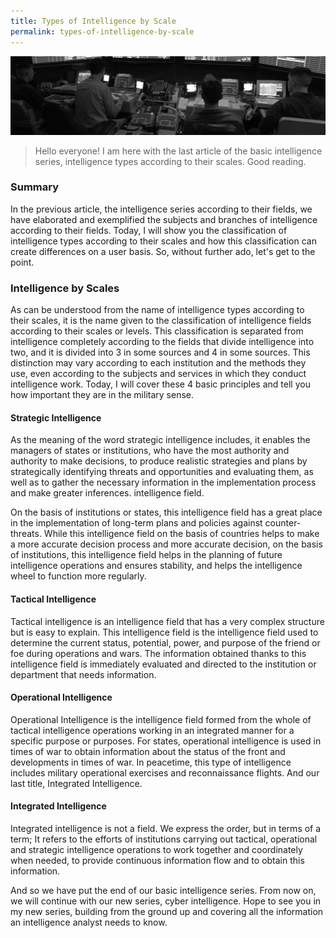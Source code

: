 ```yaml
---
title: Types of Intelligence by Scale
permalink: types-of-intelligence-by-scale
---
```


<img src="/images/olceklerine.png">

> Hello everyone! I am here with the last article of the basic intelligence series, intelligence types according to their scales. Good reading.

### Summary
In the previous article, the intelligence series according to their fields, we have elaborated and exemplified the subjects and branches of intelligence according to their fields. Today, I will show you the classification of intelligence types according to their scales and how this classification can create differences on a user basis. So, without further ado, let's get to the point.

### Intelligence by Scales
As can be understood from the name of intelligence types according to their scales, it is the name given to the classification of intelligence fields according to their scales or levels. This classification is separated from intelligence completely according to the fields that divide intelligence into two, and it is divided into 3 in some sources and 4 in some sources. This distinction may vary according to each institution and the methods they use, even according to the subjects and services in which they conduct intelligence work. Today, I will cover these 4 basic principles and tell you how important they are in the military sense.

#### Strategic Intelligence
As the meaning of the word strategic intelligence includes, it enables the managers of states or institutions, who have the most authority and authority to make decisions, to produce realistic strategies and plans by strategically identifying threats and opportunities and evaluating them, as well as to gather the necessary information in the implementation process and make greater inferences. intelligence field.

On the basis of institutions or states, this intelligence field has a great place in the implementation of long-term plans and policies against counter-threats. While this intelligence field on the basis of countries helps to make a more accurate decision process and more accurate decision, on the basis of institutions, this intelligence field helps in the planning of future intelligence operations and ensures stability, and helps the intelligence wheel to function more regularly.

#### Tactical Intelligence
Tactical intelligence is an intelligence field that has a very complex structure but is easy to explain. This intelligence field is the intelligence field used to determine the current status, potential, power, and purpose of the friend or foe during operations and wars. The information obtained thanks to this intelligence field is immediately evaluated and directed to the institution or department that needs information.

#### Operational Intelligence
Operational Intelligence is the intelligence field formed from the whole of tactical intelligence operations working in an integrated manner for a specific purpose or purposes. For states, operational intelligence is used in times of war to obtain information about the status of the front and developments in times of war. In peacetime, this type of intelligence includes military operational exercises and reconnaissance flights. And our last title, Integrated Intelligence.

#### Integrated Intelligence
Integrated intelligence is not a field. We express the order, but in terms of a term; It refers to the efforts of institutions carrying out tactical, operational and strategic intelligence operations to work together and coordinately when needed, to provide continuous information flow and to obtain this information.

And so we have put the end of our basic intelligence series.
From now on, we will continue with our new series, cyber intelligence. Hope to see you in my new series, building from the ground up and covering all the information an intelligence analyst needs to know.
